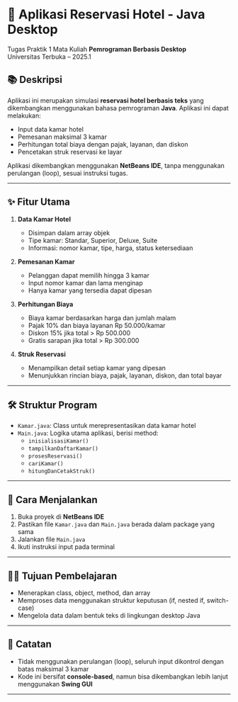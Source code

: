 # 🏨 Aplikasi Reservasi Hotel - Java Desktop

Tugas Praktik 1 Mata Kuliah **Pemrograman Berbasis Desktop**  
Universitas Terbuka – 2025.1

## 📚 Deskripsi

Aplikasi ini merupakan simulasi **reservasi hotel berbasis teks** yang dikembangkan menggunakan bahasa pemrograman **Java**. Aplikasi ini dapat melakukan:
- Input data kamar hotel
- Pemesanan maksimal 3 kamar
- Perhitungan total biaya dengan pajak, layanan, dan diskon
- Pencetakan struk reservasi ke layar

Aplikasi dikembangkan menggunakan **NetBeans IDE**, tanpa menggunakan perulangan (loop), sesuai instruksi tugas.

---

## ✨ Fitur Utama

1. **Data Kamar Hotel**
   - Disimpan dalam array objek
   - Tipe kamar: Standar, Superior, Deluxe, Suite
   - Informasi: nomor kamar, tipe, harga, status ketersediaan

2. **Pemesanan Kamar**
   - Pelanggan dapat memilih hingga 3 kamar
   - Input nomor kamar dan lama menginap
   - Hanya kamar yang tersedia dapat dipesan

3. **Perhitungan Biaya**
   - Biaya kamar berdasarkan harga dan jumlah malam
   - Pajak 10% dan biaya layanan Rp 50.000/kamar
   - Diskon 15% jika total > Rp 500.000
   - Gratis sarapan jika total > Rp 300.000

4. **Struk Reservasi**
   - Menampilkan detail setiap kamar yang dipesan
   - Menunjukkan rincian biaya, pajak, layanan, diskon, dan total bayar

---

## 🛠️ Struktur Program

- `Kamar.java`: Class untuk merepresentasikan data kamar hotel
- `Main.java`: Logika utama aplikasi, berisi method:
  - `inisialisasiKamar()`
  - `tampilkanDaftarKamar()`
  - `prosesReservasi()`
  - `cariKamar()`
  - `hitungDanCetakStruk()`

---

## 🚀 Cara Menjalankan

1. Buka proyek di **NetBeans IDE**
2. Pastikan file `Kamar.java` dan `Main.java` berada dalam package yang sama
3. Jalankan file `Main.java`
4. Ikuti instruksi input pada terminal

---

## 👨‍🎓 Tujuan Pembelajaran

- Menerapkan class, object, method, dan array
- Memproses data menggunakan struktur keputusan (if, nested if, switch-case)
- Mengelola data dalam bentuk teks di lingkungan desktop Java

---

## 📝 Catatan

- Tidak menggunakan perulangan (loop), seluruh input dikontrol dengan batas maksimal 3 kamar
- Kode ini bersifat **console-based**, namun bisa dikembangkan lebih lanjut menggunakan **Swing GUI**

---

